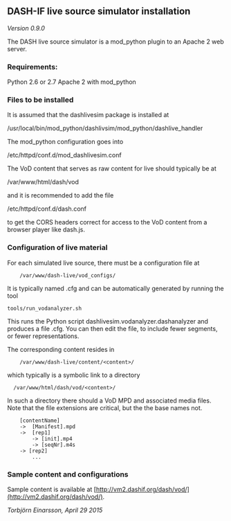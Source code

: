 DASH-IF live source simulator installation
-------------------------------
*Version 0.9.0*

The DASH live source simulator is a mod_python plugin to an Apache 2 web server.


### Requirements:
Python 2.6 or 2.7
Apache 2 with mod_python

### Files to be installed
It is assumed that the dashlivesim package is installed at

  /usr/local/bin/mod_python/dashlivsim/mod_python/dashlive_handler

The mod_python configuration goes into

  /etc/httpd/conf.d/mod_dashlivesim.conf

The VoD content that serves as raw content for live should typically be at

  /var/www/html/dash/vod

and it is recommended to add the file

  /etc/httpd/conf.d/dash.conf

to get the CORS headers correct for access to the VoD content from a browser player like dash.js.


### Configuration of live material

For each simulated live source, there must be a configuration file at

        /var/www/dash-live/vod_configs/

It is typically named <content>.cfg and can be automatically generated by running the tool

    tools/run_vodanalyzer.sh

This runs the Python script dashlivesim.vodanalyzer.dashanalyzer and produces a file <content>.cfg.
You can then edit the file, to include fewer segments, or fewer representations.

The corresponding content resides in

        /var/www/dash-live/content/<content>/

which typically is a symbolic link to a directory

      /var/www/html/dash/vod/<content>/

In such a directory there should a VoD MPD and associated media files.
Note that the file extensions are critical, but the the base names not.

        [contentName]
        ->  [Manifest].mpd
        ->  [rep1]
            -> [init].mp4
            -> [seqNr].m4s
        -> [rep2]
            ...

### Sample content and configurations
Sample content is available at [http://vm2.dashif.org/dash/vod/](http://vm2.dashif.org/dash/vod/).

*Torbjörn Einarsson, April 29 2015*
